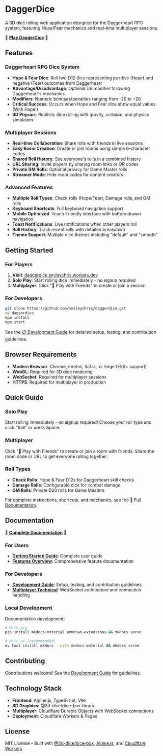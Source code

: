 # DaggerDice

A 3D dice rolling web application designed for the Daggerheart RPG system, featuring Hope/Fear mechanics and real-time multiplayer sessions.

🎲 **[Play DaggerDice](https://daggerdice.smileychris.workers.dev)** 🎲

## Features

### Daggerheart RPG Dice System
- **Hope & Fear Dice**: Roll two D12 dice representing positive (Hope) and negative (Fear) outcomes from Daggerheart
- **Advantage/Disadvantage**: Optional D6 modifier following Daggerheart's mechanics
- **Modifiers**: Numeric bonuses/penalties ranging from -20 to +20
- **Critical Success**: Occurs when Hope and Fear dice show equal values (With Hope!)
- **3D Physics**: Realistic dice rolling with gravity, collision, and physics simulation

### Multiplayer Sessions
- **Real-time Collaboration**: Share rolls with friends in live sessions
- **Easy Room Creation**: Create or join rooms using simple 6-character codes
- **Shared Roll History**: See everyone's rolls in a combined history
- **URL Sharing**: Invite players by sharing room links or QR codes
- **Private GM Rolls**: Optional privacy for Game Master rolls
- **Streamer Mode**: Hide room codes for content creators

### Advanced Features
- **Multiple Roll Types**: Check rolls (Hope/Fear), Damage rolls, and GM rolls
- **Keyboard Shortcuts**: Full keyboard navigation support
- **Mobile Optimized**: Touch-friendly interface with bottom drawer navigation
- **Toast Notifications**: Live notifications when other players roll
- **Roll History**: Track recent rolls with detailed breakdown
- **Theme Support**: Multiple dice themes including "default" and "smooth"

## Getting Started

### For Players

1. **Visit**: [daggerdice.smileychris.workers.dev](https://daggerdice.smileychris.workers.dev)
2. **Solo Play**: Start rolling dice immediately - no signup required
3. **Multiplayer**: Click "🎲 Play with Friends" to create or join a session

### For Developers

```bash
git clone https://github.com/smileychris/daggerdice.git
cd daggerdice
npm install
npm start
```

See the [📋 Development Guide](https://smileychris.github.io/daggerdice/development/) for detailed setup, testing, and contribution guidelines.

## Browser Requirements

- **Modern Browser**: Chrome, Firefox, Safari, or Edge (ES6+ support)
- **WebGL**: Required for 3D dice rendering
- **WebSocket**: Required for multiplayer sessions
- **HTTPS**: Required for multiplayer in production

## Quick Guide

### Solo Play
Start rolling immediately - no signup required! Choose your roll type and click "Roll" or press Space.

### Multiplayer
Click "🎲 Play with Friends" to create or join a room with friends. Share the room code or URL to get everyone rolling together.

### Roll Types
- **Check Rolls**: Hope & Fear D12s for Daggerheart skill checks
- **Damage Rolls**: Configurable dice for combat damage
- **GM Rolls**: Private D20 rolls for Game Masters

For complete instructions, shortcuts, and mechanics, see the [📖 Full Documentation](https://smileychris.github.io/daggerdice).

## Documentation

📖 **[Complete Documentation](https://smileychris.github.io/daggerdice)** 📖

### For Users
- **[Getting Started Guide](https://smileychris.github.io/daggerdice/getting-started/)**: Complete user guide
- **[Features Overview](https://smileychris.github.io/daggerdice/features/)**: Comprehensive feature documentation

### For Developers
- **[Development Guide](https://smileychris.github.io/daggerdice/development/)**: Setup, testing, and contribution guidelines
- **[Multiplayer Technical](https://smileychris.github.io/daggerdice/multiplayer-technical/)**: WebSocket architecture and connection handling

### Local Development
Documentation development:
```bash
# With pip
pip install mkdocs-material pymdown-extensions && mkdocs serve

# With uv (recommended)
uv tool install mkdocs --with mkdocs-material && mkdocs serve
```

## Contributing

Contributions welcome! See the [Development Guide](https://smileychris.github.io/daggerdice/development/) for guidelines.

## Technology Stack

- **Frontend**: Alpine.js, TypeScript, Vite
- **3D Graphics**: @3d-dice/dice-box library  
- **Multiplayer**: Cloudflare Durable Objects with WebSocket connections
- **Deployment**: Cloudflare Workers & Pages

## License

MIT License - Built with [@3d-dice/dice-box](https://www.npmjs.com/package/@3d-dice/dice-box), [Alpine.js](https://alpinejs.dev/), and [Cloudflare Workers](https://workers.cloudflare.com/).